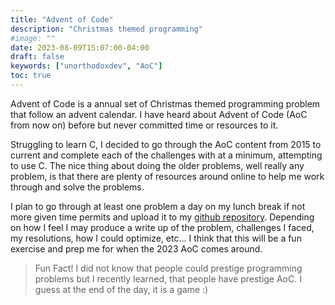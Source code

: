 ```yaml
---
title: "Advent of Code"
description: "Christmas themed programming"
#image: ""
date: 2023-08-09T15:07:00-04:00
draft: false
keywords: ["unorthodoxdev", "AoC"]
toc: true
---
```


Advent of Code is a annual set of Christmas themed programming problem that follow an advent calendar. I have heard about Advent of Code (AoC from now on) before but never committed time or resources to it.

Struggling to learn C, I decided to go through the AoC content from 2015 to current and complete each of the challenges with at a minimum, attempting to use C. The nice thing about doing the older problems, well really any problem, is that there are plenty of resources around online to help me work through and solve the problems.

I plan to go through at least one problem a day on my lunch break if not more given time permits and upload it to my [github repository](https://github.com/ofgrenudo/AoC). Depending on how I feel I may produce a write up of the problem, challenges I faced, my resolutions, how I could optimize, etc... I think that this will be a fun exercise and prep me for when the 2023 AoC comes around.

> Fun Fact! I did not know that people could prestige programming problems but I recently learned, that people have prestige AoC. I guess at the end of the day, it is a game :)

